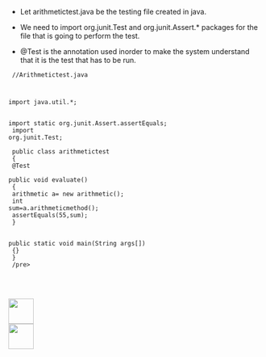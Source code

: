 - Let arithmetictest.java be the testing file created in java.

- We need to import org.junit.Test and org.junit.Assert.* packages for the file that is going to perform the test.

- @Test is the annotation used inorder to make the system understand that it is the test that has to be run.

<code><pre>
//Arithmetictest.java

import java.util.*;<br>  
import static org.junit.Assert.assertEquals;<br>
import org.junit.Test;<br>
<br>
public class arithmetictest<br>
{<br>
@Test<br>
public void evaluate()<br>
{<br>
arithmetic a= new arithmetic();<br>
int sum=a.arithmeticmethod();	<br>
assertEquals(55,sum);<br>
}<br>
<br>
public static void main(String args[])<br>
{}<br>
}<br>
/pre></code>
<br>

[<img src="https://cloud.githubusercontent.com/assets/14101008/10718970/e8253ecc-7b43-11e5-8fcb-af3acab64686.png" width="50" height="50"></img>](https://github.com/hariniiyer/CSCI-5828_Presentation2_Testing-Frameworks/blob/master/hybrid7.md)
[<img src="https://cloud.githubusercontent.com/assets/14101008/10718969/e5b6db32-7b43-11e5-886a-b848ca79f105.png" width="50" height="50"></img>](https://github.com/hariniiyer/CSCI-5828_Presentation2_Testing-Frameworks/blob/master/hybrid9.md)
